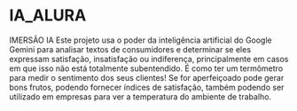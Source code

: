 # IA_ALURA
IMERSÃO IA
Este projeto usa o poder da inteligência artificial do Google Gemini para analisar textos de consumidores e determinar se eles expressam satisfação, insatisfação ou indiferença, principalmente em casos em que isso não está totalmente subentendido.
É como ter um termômetro para medir o sentimento dos seus clientes!
Se for aperfeiçoado pode gerar bons frutos, podendo fornecer índices de satisfação, também podendo ser utilizado em empresas para ver a temperatura do ambiente de trabalho.
